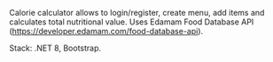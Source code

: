 Calorie calculator allows to login/register, create menu, add items and calculates total nutritional value. Uses Edamam Food Database API (https://developer.edamam.com/food-database-api).

Stack: .NET 8, Bootstrap.
